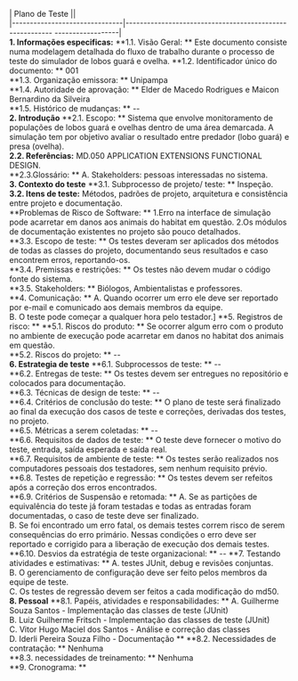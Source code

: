 | Plano de Teste                  ||  
|-------------------------------|--------------------------------------------------------- ------------------|  
**1. Informações especificas:**
**1.1. Visão Geral: ** Este documento consiste numa modelagem detalhada do fluxo de trabalho durante o processo de teste do simulador de lobos guará e ovelha.
**1.2. Identificador único do documento: **  001           
**1.3. Organização emissora: ** Unipampa   
**1.4. Autoridade de aprovação: ** Elder de Macedo Rodrigues e Maicon Bernardino da Silveira  
**1.5. Histórico de mudanças: ** --  
 **2. Introdução**
 **2.1. Escopo: ** Sistema que envolve monitoramento de populações de lobos guará e ovelhas dentro de uma área demarcada. A simulação tem por objetivo avaliar o resultado entre predador (lobo guará) e presa (ovelha).  
 **2.2. Referências:**  MD.050 APPLICATION EXTENSIONS FUNCTIONAL DESIGN.  
**2.3.Glossário: **
A. Stakeholders: pessoas interessadas no sistema.  
**3. Contexto do teste**
**3.1. Subprocesso de projeto/ teste: ** Inspeção. 
 **3.2. Itens de teste:** Métodos, padrões de projeto, arquitetura e consistência entre projeto e documentação.  
 **Problemas de Risco de Software: ** 1.Erro na interface de simulação pode acarretar em danos aos animais do habitat em questão.  2.Os módulos de documentação existentes no projeto são pouco detalhados.  
**3.3. Escopo de teste: ** Os testes deveram ser aplicados dos métodos de todas as classes do projeto, documentando seus resultados e caso encontrem erros, reportando-os.  
**3.4. Premissas e restrições: ** Os testes não devem mudar o código fonte do sistema.  
**3.5. Stakeholders: ** Biólogos, Ambientalistas e professores.   
**4. Comunicação: ** 
A. Quando ocorrer um erro ele deve ser reportado por e-mail e comunicado aos demais membros da equipe.  
B. O teste pode começar a qualquer hora pelo testador.]
**5. Registros de risco: **
**5.1. Riscos do produto: ** Se ocorrer algum erro com o produto no ambiente de execução pode acarretar em danos no habitat dos animais em questão.  
**5.2. Riscos do projeto: ** --  
**6. Estrategia de teste** 
**6.1. Subprocessos de teste: ** --    
**6.2. Entregas de teste: ** Os testes devem ser entregues no repositório e colocados para documentação.    
**6.3. Técnicas de design de teste: ** --  
**6.4. Critérios de conclusão do teste: ** O plano de teste será finalizado ao final da execução dos casos de teste e correções, derivadas dos testes, no projeto.  
**6.5. Métricas a serem coletadas: ** --  
**6.6. Requisitos de dados de teste: ** O teste deve fornecer o motivo do teste, entrada, saída esperada e saída real.  
**6.7. Requisitos de ambiente de teste: ** Os testes serão realizados nos computadores pessoais dos testadores, sem nenhum requisito prévio. 
**6.8. Testes de repetição e regressão: ** Os testes devem ser refeitos após a correção dos erros encontrados.  
**6.9. Critérios de Suspensão e retomada: ** 
A. Se as partições de equivalência do teste já foram testadas e todas as entradas foram documentadas, o caso de teste deve ser finalizado.  
B. Se foi encontrado um erro fatal, os demais testes correm risco de serem consequências do erro primário. Nessas condições o erro deve ser reportado e corrigido para a liberação de execução dos demais testes.  
**6.10. Desvios da estratégia de teste organizacional: ** --
**7. Testando atividades e estimativas: **
A. testes JUnit, debug e revisões conjuntas.   
B. O gerenciamento de configuração deve ser feito pelos membros da equipe de teste.     
C. Os testes de regressão devem ser feitos a cada modificação do md50.  
**8. Pessoal**
**8.1. Papéis, atividades e responsabilidades: **
A. Guilherme Souza Santos - Implementação das classes de teste (JUnit)    
B. Luiz Guilherme Fritsch - Implementação das classes de teste (JUnit)  
C. Vitor Hugo Maciel dos Santos - Análise e correção das classes  
D. Iderli Pereira Souza Filho - Documentação **
**8.2. Necessidades de contratação: ** Nenhuma  
**8.3. necessidades de treinamento: ** Nenhuma  
**9. Cronograma: **